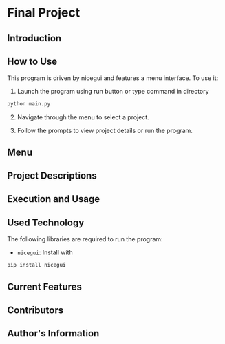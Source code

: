 # Final Project

## Introduction

## How to Use

This program is driven by nicegui and features a menu interface. To use it:

1. Launch the program using run button or type command in directory 

```sh
python main.py
```

2. Navigate through the menu to select a project.

3. Follow the prompts to view project details or run the program.

## Menu

## Project Descriptions

## Execution and Usage

## Used Technology

The following libraries are required to run the program:

- `nicegui`: Install with 

```sh 
pip install nicegui
```

## Current Features

## Contributors

## Author's Information